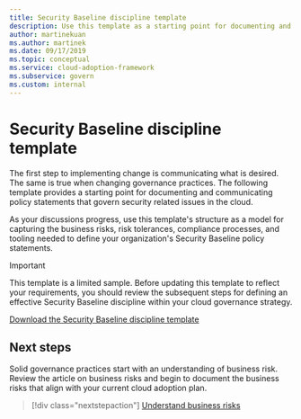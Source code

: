 ```yaml
---
title: Security Baseline discipline template
description: Use this template as a starting point for documenting and communicating policy statements that govern security related issues in the cloud.
author: martinekuan
ms.author: martinek
ms.date: 09/17/2019
ms.topic: conceptual
ms.service: cloud-adoption-framework
ms.subservice: govern
ms.custom: internal
---
```


# Security Baseline discipline template

The first step to implementing change is communicating what is desired. The same is true when changing governance practices. The following template provides a starting point for documenting and communicating policy statements that govern security related issues in the cloud.

As your discussions progress, use this template's structure as a model for capturing the business risks, risk tolerances, compliance processes, and tooling needed to define your organization's Security Baseline policy statements.

> [!IMPORTANT]
> This template is a limited sample. Before updating this template to reflect your requirements, you should review the subsequent steps for defining an effective Security Baseline discipline within your cloud governance strategy.

[Download the Security Baseline discipline template](https://raw.githubusercontent.com/microsoft/CloudAdoptionFramework/master/govern/security-baseline-discipline-template.docx)

## Next steps

Solid governance practices start with an understanding of business risk. Review the article on business risks and begin to document the business risks that align with your current cloud adoption plan.

> [!div class="nextstepaction"]
> [Understand business risks](./business-risks.md)
